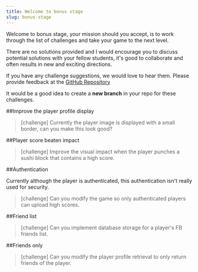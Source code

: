 ```yaml
---
title: Welcome to bonus stage
slug: bonus-stage
---
```


Welcome to bonus stage, your mission should you accept, is to work through the list of challenges and take your game to the next level.

There are no solutions provided and I would encourage you to discuss potential solutions with your fellow students, it's good to collaborate and often results in new and exciting directions.

If you have any challenge suggestions, we would love to hear them.  Please provide feedback at the [GitHub Repository](https://github.com/MakeSchool-Tutorials/Sushi-Neko-Networking-SpriteKit-Swift)

It would be a good idea to create a **new branch** in your repo for these challenges.

##Improve the player profile display

> [challenge]
> Currently the player image is displayed with a small border, can you make this look good?

##Player score beaten impact

> [challenge]
> Improve the visual impact when the player punches a sushi block that contains a high score.

##Authentication

Currently although the player is authenticated, this authentication isn't really used for security.

> [challenge]
> Can you modify the game so only authenticated players can upload high scores.

##Friend list

> [challenge]
> Can you implement database storage for a player's FB friends list.

##Friends only

> [challenge]
> Can you modify the player profile retrieval to only return friends of the player.

